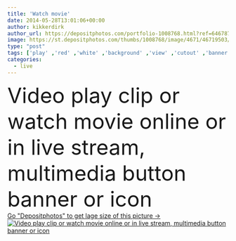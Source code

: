 ```yaml
---
title: 'Watch movie'
date: 2014-05-28T13:01:06+00:00
author: kikkerdirk
author_url: https://depositphotos.com/portfolio-1008768.html?ref=64678756
image: https://st.depositphotos.com/thumbs/1008768/image/4671/46719503/api_thumb_450.jpg?forcejpeg=true
type: "post"
tags: ['play' ,'red' ,'white' ,'background' ,'view' ,'cutout' ,'banner' ,'watch' ,'stream' ,'icon' ,'button' ,'internet' ,'live' ,'record' ,'clip' ,'web' ,'player' ,'cinema' ,'film' ,'online' ,'website' ,'look' ,'see' ,'media' ,'free' ,'movie' ,'video' ,'start' ,'tv' ,'multimedia' ,'launch' ,'download' ,'pelicula' ]
categories: 
  - live
---
```

<div aling="center">
            <font size="60"> Video play clip or watch movie online or in live stream, multimedia button banner or icon</font>   
</div>
<div>
    <a href='https://st.depositphotos.com/thumbs/1008768/image/4671/46719503/api_thumb_450.jpg?forcejpeg=true?ref=64678756' target=_blank > Go "Depositphotos" to get lage size of this picture ->
        <img href='https://st.depositphotos.com/thumbs/1008768/image/4671/46719503/api_thumb_450.jpg?forcejpeg=true?ref=64678756' src='https://st.depositphotos.com/1008768/4671/i/950/depositphotos_46719503-stock-photo-watch-movie.jpg?forcejpeg=true' alt='Video play clip or watch movie online or in live stream, multimedia button banner or icon' >
    </a>
</div>

